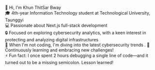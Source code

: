 👋 Hi, I'm Khun ThitSar Bway  
🎓 4th-year Information Technology student at Technological University, Taunggyi  
💻 Passionate about Next.js full-stack development  
🔒 Focused on exploring cybersecurity analytics, with a keen interest in protecting and analyzing digital infrastructures  
🔭 When I'm not coding, I'm diving into the latest cybersecurity trends . 
🌱 Continuously learning and embracing new challenges!<br>
⚡ Fun fact: I once spent 2 hours debugging a single line of code—and it turned out to be a missing semicolon. Lesson learned!


<!--
**newT993/newT993** is a ✨ _special_ ✨ repository because its `README.md` (this file) appears on your GitHub profile.

Here are some ideas to get you started:

- 🔭 I’m currently working on ...
- 🌱 I’m currently learning ...
- 👯 I’m looking to collaborate on ...
- 🤔 I’m looking for help with ...
- 💬 Ask me about ...
- 📫 How to reach me: ...
- 😄 Pronouns: ...
-->
